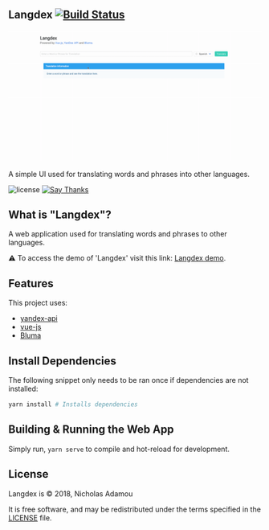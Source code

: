 ## Langdex [![Build Status](https://travis-ci.org/nicholasadamou/langdex.svg?branch=master)](https://travis-ci.org/nicholasadamou/langdex)

![preview](previews/preview.gif)

A simple UI used for translating words and phrases into other languages.

![license](https://img.shields.io/apm/l/vim-mode.svg)
[![Say Thanks](https://img.shields.io/badge/say-thanks-ff69b4.svg)](https://saythanks.io/to/NicholasAdamou)

## What is "Langdex"?

A web application used for translating words and phrases to other languages.

⚠️ To access the demo of 'Langdex' visit this link: [Langdex demo](https://langdex.netlify.com/).

## Features

This project uses:

* [yandex-api](https://www.omdbapi.com/)
* [vue-js](https://vuejs.org/)
* [Bluma](https://bulma.io/)

## Install Dependencies

The following snippet only needs to be ran once if dependencies are not installed:

```bash
yarn install # Installs dependencies
```

## Building & Running the Web App

Simply run, `yarn serve` to compile and hot-reload for development.

## License

Langdex is © 2018, Nicholas Adamou

It is free software, and may be redistributed under the terms specified in the [LICENSE] file.

[LICENSE]: LICENSE
